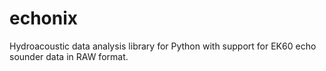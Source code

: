 # echonix
Hydroacoustic data analysis library for Python with support for EK60 echo sounder data in RAW format.
